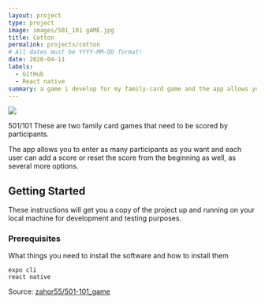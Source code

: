 ```yaml
---
layout: project
type: project
image: images/501_101 gAME.jpg
title: Cotton
permalink: projects/cotton
# All dates must be YYYY-MM-DD format!
date: 2020-04-11
labels:
  - GitHub
  - React native
summary: a game i develop for my family-card game and the app allows you to enter as many participants as you want and each user can add a score or reset
---
```


<img class="ui image" src="{{ site.baseurl }}/images/k.png">

501/101 These are two family card games that need to be scored by participants.

The app allows you to enter as many participants as you want and each user can add a score or reset the score from the beginning as well, as several more options.
## Getting Started

These instructions will get you a copy of the project up and running on your local machine for development and testing purposes. 

### Prerequisites

What things you need to install the software and how to install them

```
expo cli
react native
```

Source: <a href="https://github.com/zahor55/501-101_game"><i class="large github icon "></i>zahor55/501-101_game</a>


